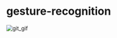 # gesture-recognition


![git_gif](https://user-images.githubusercontent.com/49407332/60639326-cebafd00-9e3f-11e9-82d6-65df2af9039a.gif)
